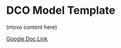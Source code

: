 # DCO Model Template

(movo content here)

[Google Doc Link](https://docs.google.com/a/swarmcorp.com/document/d/1JoLaDf7jRAxYNwhG6avmKvD5euTWAesSyb8g8xuzHLI/edit)